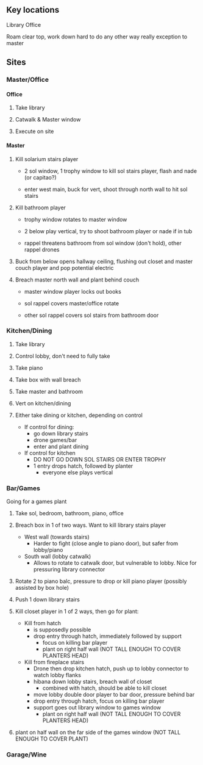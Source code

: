 ## Key locations

Library
Office

Roam clear top, work down
hard to do any other way really
exception to master

## Sites

### Master/Office

#### Office

1. Take library

2. Catwalk & Master window

3. Execute on site

#### Master

1. Kill solarium stairs player

   - 2 sol window, 1 trophy window to kill sol stairs player, flash and nade (or capitao?)

   - enter west main, buck for vert, shoot through north wall to hit sol stairs

2. Kill bathroom player

   - trophy window rotates to master window

   - 2 below play vertical, try to shoot bathroom player or nade if in tub

   - rappel threatens bathroom from sol window (don't hold), other rappel drones

3. Buck from below opens hallway ceiling, flushing out closet and master couch player and pop potential electric

4. Breach master north wall and plant behind couch

   - master window player locks out books

   - sol rappel covers master/office rotate

   - other sol rappel covers sol stairs from bathroom door

### Kitchen/Dining

1. Take library

2. Control lobby, don't need to fully take

3. Take piano

4. Take box with wall breach

5. Take master and bathroom

6. Vert on kitchen/dining

7. Either take dining or kitchen, depending on control

   - If control for dining:
     - go down library stairs
     - drone games/bar
     - enter and plant dining
   - If control for kitchen
     - DO NOT GO DOWN SOL STAIRS OR ENTER TROPHY
     - 1 entry drops hatch, followed by planter
       - everyone else plays vertical

### Bar/Games

Going for a games plant

1. Take sol, bedroom, bathroom, piano, office

2. Breach box in 1 of two ways. Want to kill library stairs player

   - West wall (towards stairs)
     - Harder to fight (close angle to piano door), but safer from lobby/piano
   - South wall (lobby catwalk)
     - Allows to rotate to catwalk door, but vulnerable to lobby. Nice for pressuring library connector

3. Rotate 2 to piano balc, pressure to drop or kill piano player (possibly assisted by box hole)

4. Push 1 down library stairs

5. Kill closet player in 1 of 2 ways, then go for plant:

   - Kill from hatch
     - is supposedly possible
     - drop entry through hatch, immediately followed by support
       - focus on killing bar player
       - plant on right half wall (NOT TALL ENOUGH TO COVER PLANTERS HEAD)
   - Kill from fireplace stairs
     - Drone then drop kitchen hatch, push up to lobby connector to watch lobby flanks
     - hibana down lobby stairs, breach wall of closet
       - combined with hatch, should be able to kill closet
     - move lobby double door player to bar door, pressure behind bar
     - drop entry through hatch, focus on killing bar player
     - support goes out library window to games window
       - plant on right half wall (NOT TALL ENOUGH TO COVER PLANTERS HEAD)

6. plant on half wall on the far side of the games window (NOT TALL ENOUGH TO COVER PLANT)

### Garage/Wine

